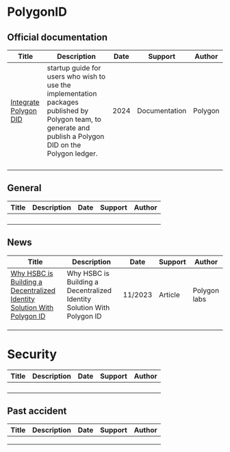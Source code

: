 # PolygonID

## Official documentation

| Title                                                        | Description                                                  | Date | Support       | Author  |
| ------------------------------------------------------------ | ------------------------------------------------------------ | ---- | ------------- | ------- |
| [Integrate Polygon DID](https://docs.polygon.technology/pos/how-to/polygon-did/) | startup guide for users who wish to use the implementation packages  published by Polygon team, to generate and publish a Polygon DID on the  Polygon ledger. | 2024 | Documentation | Polygon |
|                                                              |                                                              |      |               |         |
|                                                              |                                                              |      |               |         |
|                                                              |                                                              |      |               |         |
|                                                              |                                                              |      |               |         |

## General

| Title | Description | Date | Support | Author |
| ----- | ----------- | ---- | ------- | ------ |
|       |             |      |         |        |
|       |             |      |         |        |
|       |             |      |         |        |
|       |             |      |         |        |

## News

| Title                                                        | Description                                                  | Date    | Support | Author       |
| ------------------------------------------------------------ | ------------------------------------------------------------ | ------- | ------- | ------------ |
| [Why HSBC is Building a Decentralized Identity Solution With Polygon ID](https://polygon.technology/blog/why-hsbc-is-building-a-decentralized-identity-solution-with-polygon-id) | Why HSBC is Building a Decentralized Identity Solution With Polygon ID | 11/2023 | Article | Polygon labs |
|                                                              |                                                              |         |         |              |
|                                                              |                                                              |         |         |              |
|                                                              |                                                              |         |         |              |

# Security

| Title | Description | Date | Support | Author |
| ----- | ----------- | ---- | ------- | ------ |
|       |             |      |         |        |
|       |             |      |         |        |
|       |             |      |         |        |
|       |             |      |         |        |

## Past accident

| Title | Description | Date | Support | Author |
| ----- | ----------- | ---- | ------- | ------ |
|       |             |      |         |        |
|       |             |      |         |        |
|       |             |      |         |        |
